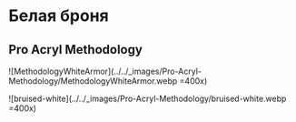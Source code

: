 # Белая броня

## Pro Acryl Methodology

![MethodologyWhiteArmor](../../_images/Pro-Acryl-Methodology/MethodologyWhiteArmor.webp =400x)

![bruised-white](../../_images/Pro-Acryl-Methodology/bruised-white.webp =400x)